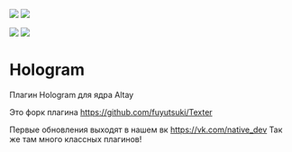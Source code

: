 [![](https://poggit.pmmp.io/shield.state/Hologram)](https://poggit.pmmp.io/p/Hologram)
<a href="https://poggit.pmmp.io/p/Hologram"><img src="https://poggit.pmmp.io/shield.state/Hologram"></a>

[![](https://poggit.pmmp.io/shield.api/Hologram)](https://poggit.pmmp.io/p/Hologram)
<a href="https://poggit.pmmp.io/p/Hologram"><img src="https://poggit.pmmp.io/shield.api/Hologram"></a>

# Hologram
Плагин Hologram для ядра Altay

Это форк плагина https://github.com/fuyutsuki/Texter

Первые обновления выходят в нашем вк https://vk.com/native_dev
Так же там много классных плагинов!
